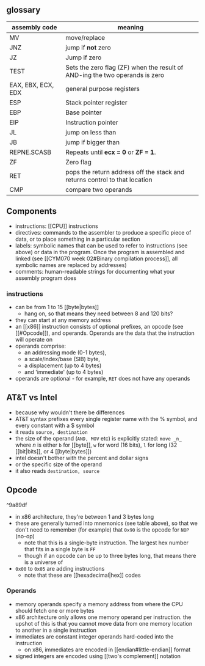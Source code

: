 ## glossary
| assembly code | meaning |
| ---- | ---- |
| MV | move/replace |
| JNZ | jump if **not** zero |
| JZ | Jump if zero |
| TEST | Sets the zero flag (ZF) when the result of AND-ing the two operands is zero |
| EAX, EBX, ECX, EDX | general purpose registers |
| ESP | Stack pointer register |
| EBP | Base pointer |
| EIP | Instruction pointer |
| JL | jump on less than |
| JB | jump if bigger than |
| REPNE.SCASB | Repeats until **ecx = 0** or **ZF = 1**. |
| ZF | Zero flag |
| RET | pops the return address off the stack and returns control to that location |
| CMP | compare two operands |
## Components
- instructions: [[CPU]] instructions
- directives: commands to the assembler to produce a specific piece of data, or to place something in a particular section
- labels: symbolic names that can be used to refer to instructions (see above) or data in the program. Once the program is assembled and linked (see [[CYM070 week 02#Binary compilation process]], all symbolic names are replaced by addresses)
- comments: human-readable strings for documenting what your assembly program does
### instructions
- can be from 1 to 15 [[byte|bytes]]
	- hang on, so that means they need between 8 and 120 bits?
- they can start at any memory address
- an [[x86]] instruction consists of optional prefixes, an opcode (see [[#Opcode]]), and operands. Operands are the data that the instruction will operate on 
- operands comprise:
	- an addressing mode (0-1 bytes), 
	- a scale/index/base (SIB) byte, 
	- a displacement (up to 4 bytes)
	- and 'immediate' (up to 4 bytes)
- operands are optional - for example, `RET` does not have any operands
## AT&T vs Intel
- because why wouldn't there be differences
- AT&T syntax prefixes every single register name with the % symbol, and every constant with a $ symbol
- it reads `source, destination`
- the size of the operand (`AND, MOV` etc) is explicitly stated: `move _n_` where _n_ is either `b` for [[byte]], `w` for word (16 bits), `l` for long (32 [[bit|bits]], or 4 [[byte|bytes]])
- intel doesn't bother with the percent and dollar signs
- or the specific size of the operand
- it also reads `destination, source`

## Opcode

^9a89df

- in x86 architecture, they're between 1 and 3 bytes long
- these are generally turned into mnemonics (see table above), so that we don't need to remember (for example) that `0x90` is the opcode for `NOP` (no-op)
	- note that this is a single-byte instruction. The largest hex number that fits in a single byte is `FF`
	- though if an opcode can be up to three bytes long, that means there is a universe of 
- `0x00` to `0x05` are adding instructions
	- note that these are [[hexadecimal|hex]] codes
### Operands
- memory operands specify a memory address from where the CPU should fetch one or more bytes
- x86 architecture only allows one memory operand per instruction. the upshot of this is that you cannot move data from one memory location to another in a single instruction
- immediates are constant integer operands hard-coded into the instruction
	- on x86, immediates are encoded in [[endian#little-endian]] format
- signed integers are encoded using [[two's complement]] notation